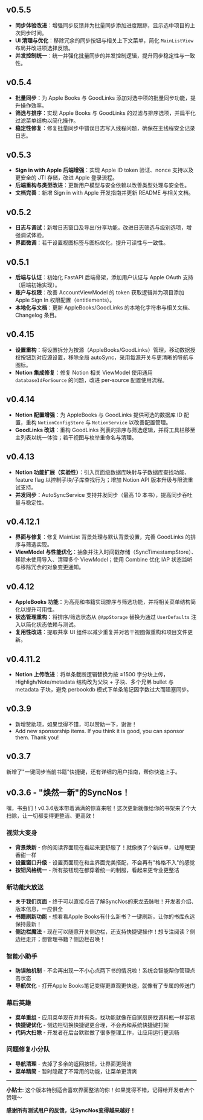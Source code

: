 ## v0.5.5
- **同步体验改进**：增强同步反馈并为批量同步添加进度跟踪，显示选中项目的上次同步时间。
- **UI 清理与优化**：移除冗余的同步按钮与相关上下文菜单，简化 `MainListView` 布局并改进项选择反馈。
- **并发控制统一**：统一并强化批量同步的并发控制逻辑，提升同步稳定性与一致性。

## v0.5.4
- **批量同步**：为 Apple Books 与 GoodLinks 添加对选中项的批量同步功能，提升操作效率。
- **筛选与排序**：实现 Apple Books 与 GoodLinks 的过滤与排序选项，并扁平化过滤菜单结构以简化操作。
- **稳定性修复**：修复批量同步中错误日志写入线程问题，确保在主线程安全记录日志。

## v0.5.3
- **Sign in with Apple 后端增强**：实现 Apple ID token 验证、nonce 支持以及更安全的 JTI 存储，改进 Apple 登录流程。
- **后端重构与类型改进**：更新用户模型与安全依赖以改善类型处理与安全性。
- **文档完善**：新增 Sign in with Apple 开发指南并更新 README 与相关文档。


## v0.5.2
- **日志与调试**：新增日志窗口及导出/分享功能，改进日志筛选与级别选项，增强调试体验。
- **界面微调**：若干设置视图标签与图标优化，提升可读性与一致性。

## v0.5.1
- **后端与认证**：初始化 FastAPI 后端骨架，添加用户认证与 Apple OAuth 支持（后端初始实现）。
- **账户与权限**：改善 AccountViewModel 的 token 获取逻辑并为项目添加 Apple Sign In 权限配置（entitlements）。
- **本地化与文档**：更新 AppleBooks/GoodLinks 的本地化字符串与相关文档、Changelog 条目。

## v0.4.15
- **设置重构**：将设置拆分为按源（AppleBooks/GoodLinks）管理，移动数据授权按钮到对应源设置，移除全局 autoSync，采用每源开关与更清晰的导航与图标。
- **Notion 集成修复**：修复 Notion 相关 ViewModel 使用通用 `databaseIdForSource` 的问题，改进 per-source 配置使用流程。

## v0.4.14
- **Notion 配置增强**：为 AppleBooks 与 GoodLinks 提供可选的数据库 ID 配置，重构 `NotionConfigStore` 与 `NotionService` 以改善配置管理。
- **GoodLinks 改进**：重构 GoodLinks 列表的排序与筛选逻辑，并将工具栏移至主列表以统一体验；若干视图与枚举重命名与清理。

## v0.4.13
- **Notion 功能扩展（实验性）**：引入页面级数据库映射与子数据库查找功能、feature flag 以控制子块/子库查找行为；增加 Notion API 版本升级与限流重试支持。
- **并发同步**：AutoSyncService 支持并发同步（最高 10 本书），提高同步吞吐量与稳定性。

## v0.4.12.1
- **界面与修复**：修复 MainList 背景处理与默认背景设置，完善 GoodLinks 的排序与筛选实现。
- **ViewModel 与性能优化**：抽象并注入时间戳存储（SyncTimestampStore）、移除未使用导入、清理多个 ViewModel；使用 Combine 优化 IAP 状态监听与移除冗余的对象变更通知。

## v0.4.12
- **AppleBooks 功能**：为高亮和书籍实现排序与筛选功能，并将相关菜单结构简化以提升可用性。
- **状态管理重构**：将排序/筛选状态从 `@AppStorage` 替换为通过 `UserDefaults` 注入以简化状态依赖与测试。
- **复用性改进**：提取共享 UI 组件以减少重复并对若干视图做重构和项目文件更新。

## v0.4.11.2
- **Notion 上传改进**：将单条截断逻辑替换为按 ≤1500 字分块上传，Highligh/Note/metadata 结构改为父块 + 子块、多个兄弟 bullet 与 metadata 子块，避免 perbookdb 模式下单条笔记因字数过大而阻塞同步。

## v0.3.9
- 新增赞助项，如果觉得不错，可以赞助一下，谢谢！
- Add new sponsorship items. If you think it is good, you can sponsor them. Thank you!

## v0.3.7

新增了"一键同步当前书籍"快捷键，还有详细的用户指南，帮你快速上手。

## v0.3.6 - "焕然一新"的SyncNos！

嘿，书虫们！v0.3.6版本带着满满的惊喜来啦！这次更新就像给你的书架来了个大扫除，让一切都变得更整洁、更高效！

### 视觉大变身
- **背景焕新** - 你的阅读界面现在看起来更舒服了！就像换了个新床单，让睡眠更香甜一样
- **设置窗口升级** - 设置页面现在和主界面完美搭配，不会再有"格格不入"的感觉
- **按钮风格统一** - 所有按钮现在都穿着统一的制服，看起来更专业更整洁

### 新功能大放送
- **关于我们页面** - 终于可以直接点击了解SyncNos的来龙去脉啦！开发者介绍、版本信息，一应俱全
- **书籍刷新功能** - 想看看Apple Books有什么新书？一键刷新，让你的书库永远保持最新！
- **侧边栏魔法** - 现在可以随意开关侧边栏，还支持快捷键操作！想专注阅读？侧边栏走开；想管理书籍？侧边栏召唤！

### 智能小助手
- **防误触机制** - 不会再出现一不小心点两下书的情况啦！系统会智能帮你管理点击状态
- **导航优化** - 打开Apple Books笔记变得更直观更快速，就像有了专属的传送门

### 幕后英雄
- **菜单重组** - 应用菜单现在井井有条，找功能就像在自家厨房找调料瓶一样容易
- **快捷键优化** - 侧边栏切换快捷键更合理，不会再和系统快捷键打架
- **代码大扫除** - 开发者在后台默默做了很多整理工作，让应用运行更流畅

### 问题修复小分队
- **导航清理** - 去掉了多余的返回按钮，让界面更简洁
- **菜单精简** - 暂时隐藏了不常用的功能，让菜单更清爽

---

**小贴士**: 这个版本特别适合喜欢界面整洁的你！如果觉得不错，记得给开发者点个赞哦～

**感谢所有测试用户的反馈，让SyncNos变得越来越好！**
